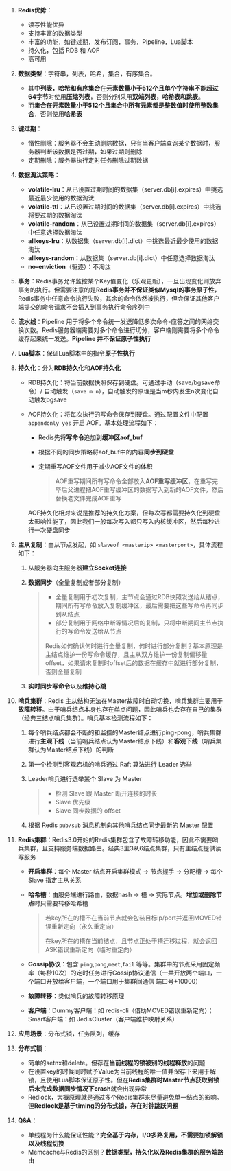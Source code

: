 1. **Redis优势**：

   - 读写性能优异
   - 支持丰富的数据类型
   - 丰富的功能，如键过期，发布订阅，事务，Pipeline，Lua脚本
   - 持久化，包括 RDB 和 AOF
   - 高可用

2. **数据类型**：字符串，列表，哈希，集合，有序集合。

   - 其中**列表，哈希和有序集合**在**元素数量小于512个且单个字符串不能超过64字节**时使用**压缩列表**，否则分别采用**双端列表，哈希表和跳表**。
   - 而**集合在元素数量小于512个且集合中所有元素都是整数值时使用整数集合**，否则使用**哈希表**

3. **键过期**：

   - 惰性删除：服务器不会主动删除数据，只有当客户端查询某个数据时，服务器判断该数据是否过期，如果过期则删除
   - 定期删除：服务器执行定时任务删除过期数据

4. **数据淘汰策略**：

   - **volatile-lru**：从已设置过期时间的数据集（server.db[i].expires）中挑选最近最少使用的数据淘汰
   - **volatile-ttl**：从已设置过期时间的数据集（server.db[i].expires）中挑选将要过期的数据淘汰
   - **volatile-random**：从已设置过期时间的数据集（server.db[i].expires）中任意选择数据淘汰
   - **allkeys-lru**：从数据集（server.db[i].dict）中挑选最近最少使用的数据淘汰
   - **allkeys-random**：从数据集（server.db[i].dict）中任意选择数据淘汰
   - **no-enviction**（驱逐）：不淘汰

5. **事务**：Redis事务允许监控某个Key值变化（乐观更新），一旦出现变化则放弃事务的执行。但需要注意的是**Redis事务并不保证类似Mysql的事务原子性**，Redis事务中任意命令执行失败，其余的命令依然被执行，但会保证其他客户端提交的命令请求不会插入到事务执行命令序列中

6. **流水线**：Pipeline 用于将多个命令统一发送降低多次命令-应答之间的网络交换次数。Redis服务器端需要对多个命令进行切分，客户端则需要将多个命令缓存起来统一发送。**Pipeline 并不保证原子性执行**

7. **Lua脚本**：保证Lua脚本中的指令**原子性执行**

8. **持久化**：分为**RDB持久化**和**AOF持久化**

   - RDB持久化：将当前数据快照保存到硬盘。可通过手动（save/bgsave命令）/ 自动触发（`save m n`），自动触发的原理是当m秒内发生n次变化自动触发bgsave

   - AOF持久化：将每次执行的写命令保存到硬盘。通过配置文件中配置`appendonly yes` 开启 AOF。基本处理流程如下：

     - Redis先将**写命令**追加到**缓冲区aof_buf**

     - 根据不同的同步策略将aof_buf中的内容**同步到硬盘**

     - 定期重写AOF文件用于减少AOF文件的体积

       > AOF重写期间所有写命令全部放入**AOF重写缓冲区**，在重写完毕后父进程把AOF重写缓冲区的数据写入到新的AOF文件，然后替换老文件完成AOF重写

     AOF持久化相对来说是推荐的持久化方案，但每次写都需要持久化到硬盘太影响性能了，因此我们一般每次写入都只写入内核缓冲区，然后每秒进行一次硬盘同步

9. **主从复制**：由从节点发起，如 `slaveof <masterip> <masterport>`，具体流程如下：

   1. 从服务器向主服务器**建立Socket连接**

   2. **数据同步**（全量复制或者部分复制）

      > - 全量复制用于初次复制，主节点会通过RDB快照发送给从结点，期间所有写命令放入复制缓冲区，最后需要把这些写命令再同步到从结点
      > - 部分复制用于网络中断等情况后的复制，只将中断期间主节点执行的写命令发送给从节点
      >
      > Redis如何确认何时进行全量复制，何时进行部分复制？基本原理是主结点维护一份写命令缓存，且主从双方维护一份复制偏移量offset，如果请求复制时offset后的数据在缓存中就进行部分复制，否则全量复制

   3. **实时同步写命令**以及**维持心跳**

10. **哨兵集群**：Redis 主从结构无法在Master故障时自动切换，哨兵集群主要用于**故障转移**。由于哨兵结点本身也存在单点问题，因此哨兵也会存在自己的集群（经典三结点哨兵集群）。哨兵基本检测流程如下：

    1. 每个哨兵结点都会不断的和监控的Master结点进行ping-pong，哨兵集群进行**主观下线**（当前哨兵结点认为Master结点下线）和**客观下线**（哨兵集群认为Master结点下线）的判断

    2. 第一个检测到客观宕机的哨兵通过 Raft 算法进行 Leader 选举

    3. Leader哨兵进行选举某个 Slave 为 Master

       > - 检测 Slave 跟 Master 断开连接的时长
       > - Slave 优先级
       > - Slave 同步数据的 offset

    4. 根据 Redis `pub/sub` 消息机制向其他哨兵结点同步最新的 Master 配置

11. **Redis集群**：Redis3.0开始的Redis集群包含了故障转移功能，因此不需要哨兵集群，且支持服务端数据路由。经典3主3从6结点集群，只有主结点提供读写服务

    - **开启集群**：每个 Master 结点开启集群模式 -> 节点握手 -> 分配槽 -> 每个 Slave 指定主从关系

    - **哈希槽**：由服务端进行路由，数据hash -> 槽 -> 实际节点。**增加或删除节点**时只需要转移哈希槽

      > 若key所在的槽不在当前节点就会包装目标ip/port并返回MOVED错误重新定向（永久重定向）
      >
      > 在key所在的槽在当前结点，且节点正处于槽迁移过程，就会返回ASK错误重新定向（临时重定向）

    - **Gossip协议**：包含 `ping`,`pong`,`meet`,`fail` 等等。集群中的节点采用固定频率（每秒10次）的定时任务进行Gossip协议通信（一共开放两个端口，一个端口开放给客户端，一个端口用于集群间通信 端口号+10000）

    - **故障转移**：类似哨兵的故障转移原理

    - **客户端**：Dummy客户端：如 redis-cli（借助MOVED错误重新定向）；Smart客户端：如 JedisCluster（客户端维护映射关系）

12. **应用场景**：分布式锁，任务队列，缓存

13. **分布式锁**：

    - 简单的setnx和delete。但存在**当前线程的锁被别的线程释放**的问题
    - 在设置key的时候同时赋予Value为当前线程的唯一值并保存下来用于解锁，且使用Lua脚本保证原子性。但在**Redis集群时Master节点获取到锁后未完成数据同步情况下crash**就会出现异常
    - Redlock，大概原理就是通过多个Redis集群来尽量避免单一结点的影响。但**Redlock是基于timing的分布式锁，存在时钟跳跃问题**

14. **Q&A**：

    - 单线程为什么能保证性能？**完全基于内存，I/O多路复用，不需要加锁解锁以及线程切换**
    - Memcache与Redis的区别？**数据类型，持久化以及Redis集群的服务端路由**

    

